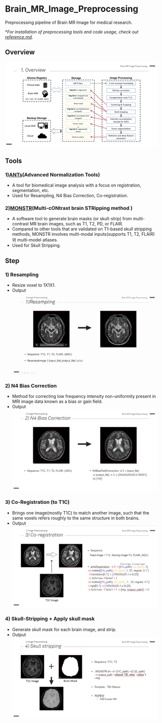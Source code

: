 # Brain_MR_Image_Preprocessing
Preprocessing pipeline of Brain MR Image for medical research. 

**For installation of preprocessing tools and code usage, check out [reference.md](/reference.md).*

## Overview
![alt text](/readme_img/1_Overview.PNG)


## Tools
### 1)[ANTs](https://github.com/ANTsX/ANTs)(Advanced Normalization Tools)
- A tool for biomedical image analysis with a focus on registration, segmentation, etc. 
- Used for Resampling, N4 Bias Correction, Co-registration. 

### 2)[MONSTR](https://www.nitrc.org/projects/monstr)(Multi-cONtrast brain STRipping method )
- A software tool to generate brain masks (or skull-strip) from multi-contrast MR brain images, such as T1, T2, PD, or FLAIR. 
- Compared to other tools that are validated on T1-based skull stripping methods, MONSTR involves multi-modal inputs(supports T1, T2, FLAIR)와 multi-model atlases.
- Used for Skull Stripping.


## Step
### 1) Resampling
- Resize voxel to 1X1X1.
- Output
![alt_text](/readme_img/3_Resampling.gif)

### 2) N4 Bias Correction
- Method for correcting low frequency intensity non-uniformity present in MRI image data known as a bias or gain field.
- Output
![alt_text](/readme_img/4_Bias_correction.PNG)

### 3) Co-Registration (to T1C)
- Brings one image(mostly T1C) to match another image, such that the same voxels refers roughly to the same structure in both brains.
- Output
![alt_text](/readme_img/5_Co-registration.PNG)

### 4) Skull-Stripping + Apply skull mask
- Generate skull mask for each brain image, and strip.
- Output
![alt_text](/readme_img/6_Skull-stripping.PNG)
